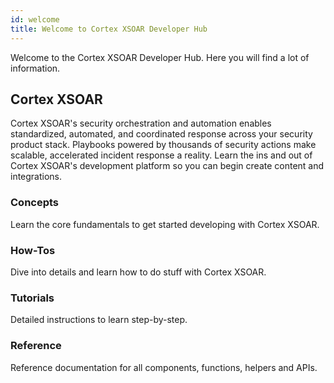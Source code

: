 ```yaml
---
id: welcome
title: Welcome to Cortex XSOAR Developer Hub
---
```


Welcome to the Cortex XSOAR Developer Hub. Here you will find a lot of information.

## Cortex XSOAR

Cortex XSOAR's security orchestration and automation enables
standardized, automated, and coordinated response across your
security product stack. Playbooks powered by thousands of security
actions make scalable, accelerated incident response a reality.
Learn the ins and out of Cortex XSOAR's development platform so you
can begin create content and integrations.

### Concepts

Learn the core fundamentals to get started developing with Cortex XSOAR.

### How-Tos

Dive into details and learn how to do stuff with Cortex XSOAR.

### Tutorials

Detailed instructions to learn step-by-step.

### Reference

Reference documentation for all components, functions, helpers and APIs.
